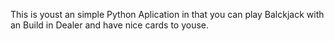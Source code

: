 This is youst an simple Python Aplication in that you can play Balckjack with an Build in Dealer and have nice cards to youse.
